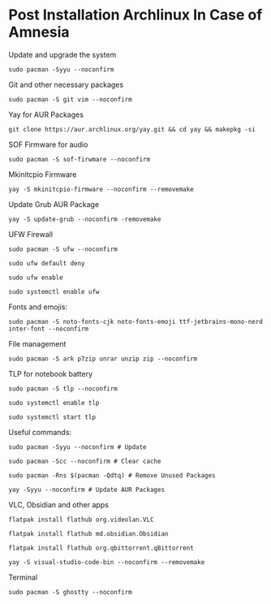 # Post Installation Archlinux In Case of Amnesia

Update and upgrade the system

`sudo pacman -Syyu --noconfirm`



Git and other necessary packages

`sudo pacman -S git vim --noconfirm`

Yay for AUR Packages

`git clone https://aur.archlinux.org/yay.git && cd yay && makepkg -si`

SOF Firmware for audio

`sudo pacman -S sof-firwmare --noconfirm`


Mkinitcpio Firmware 

`yay -S mkinitcpio-firmware --noconfirm --removemake` 


Update Grub AUR Package

`yay -S update-grub --noconfirm -removemake`


UFW Firewall

`sudo pacman -S ufw --noconfirm`


`sudo ufw default deny`

`sudo ufw enable`

`sudo systemctl enable ufw`


Fonts and emojis:

`sudo pacman -S noto-fonts-cjk noto-fonts-emoji ttf-jetbrains-mono-nerd inter-font --noconfirm`


File management

`sudo pacman -S ark p7zip unrar unzip zip --noconfirm` 


TLP for notebook battery

`sudo pacman -S tlp --noconfirm`

`sudo systemctl enable tlp`

`sudo systemctl start tlp`


Useful commands:

`sudo pacman -Syyu --noconfirm # Update`

`sudo pacman -Scc --noconfirm # Clear cache`

`sudo pacman -Rns $(pacman -Qdtq) # Remove Unused Packages`

`yay -Syyu --noconfirm # Update AUR Packages`


VLC, Obsidian and other apps

`flatpak install flathub org.videolan.VLC`

`flatpak install flathub md.obsidian.Obsidian`

`flatpak install flathub org.qbittorrent.qBittorrent`

`yay -S visual-studio-code-bin --noconfirm --removemake`


Terminal

`sudo pacman -S ghostty --noconfirm`



